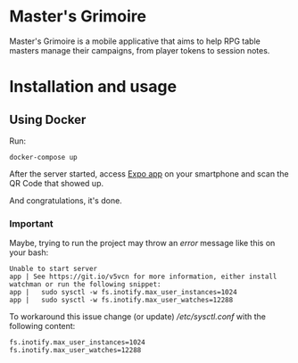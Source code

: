 # Master's Grimoire
Master's Grimoire is a mobile applicative that aims to help RPG table masters manage their campaigns, from player tokens to session notes.


# Installation and usage

## Using Docker

Run:

```
docker-compose up
```
After the server started, access [Expo app](https://play.google.com/store/apps/details?id=host.exp.exponent&hl=en) on your smartphone and scan the QR Code that showed up.

And congratulations, it's done.

### Important   
Maybe, trying to run the project may throw an _error_ message like this on your bash:
```
Unable to start server
app | See https://git.io/v5vcn for more information, either install watchman or run the following snippet:
app |   sudo sysctl -w fs.inotify.max_user_instances=1024
app |   sudo sysctl -w fs.inotify.max_user_watches=12288
```

To workaround this issue change (or update) */etc/sysctl.conf* with the following content:
```
fs.inotify.max_user_instances=1024
fs.inotify.max_user_watches=12288
```
